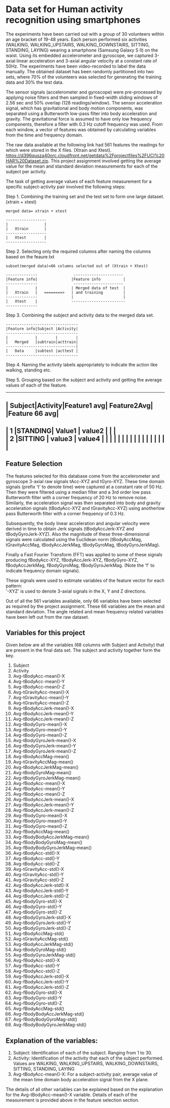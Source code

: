 
Data set for Human activity recognition using smartphones
==========================================================

The experiments have been carried out with a group of 30 volunteers within an age bracket of 19-48 years. Each person performed six activities 
(WALKING, WALKING_UPSTAIRS, WALKING_DOWNSTAIRS, SITTING, STANDING, LAYING) wearing a smartphone (Samsung Galaxy S II) on the waist. Using its embedded 
accelerometer and gyroscope, we captured 3-axial linear acceleration and 3-axial angular velocity at a constant rate of 50Hz. The experiments have been
video-recorded to label the data manually. The obtained dataset has been randomly partitioned into two sets, where 70% of the volunteers was selected
for generating the training data and 30% the test data. 

The sensor signals (accelerometer and gyroscope) were pre-processed by applying noise filters and then sampled in fixed-width sliding windows of 2.56 sec 
and 50% overlap (128 readings/window). The sensor acceleration signal, which has gravitational and body motion components, was separated using a Butterworth
low-pass filter into body acceleration and gravity. The gravitational force is assumed to have only low frequency components, therefore a filter with 0.3 Hz 
cutoff frequency was used. From each window, a vector of features was obtained by calculating variables from the time and frequency domain. 


The raw data available at the following link had 561 features the readings for which were stored in the X files. (Xtrain and Xtest).
https://d396qusza40orc.cloudfront.net/getdata%2Fprojectfiles%2FUCI%20HAR%20Dataset.zip.
This project assignment involved getting the average value for the mean and standard deviation measurements for each of the subject per activity.



The task of getting average values of each feature measurement for a specific subject-activity pair involved the following steps:

Step 1. Combining the training set and the test set to form one large dataset.(xtrain + xtest)


    merged data= xtrain + xtest

    ------------------
    |                |
    |   Xtrain       |
    ------------------
    |   Xtest        |
    ------------------


Step 2. Selecting only the required columns after naming the columns based on the feaure.txt



    subset(merged data)=66 columns selected out of (Xtrain + Xtest)

    --------------                ----------------------
    |Feature info|               |Feature info          |
    --------------                ----------------------
    |            |               | Merged data of test  |
    |   Xtrain   |   ========>   | and training         |
    --------------               |                      |    
    |   Xtest    |               ------------------------
    --------------


Step 3. Combining the subject and activity data to the merged data set.

    --------------------------------
    |Feature info|Subject |Activity|
    --------------------------------
    |            |        |        |
    |   Merged   |subtrain|acttrain|
    -------------------------------|
    |   Data     |subtest |acttest |
    --------------------------------

    

   
Step 4. Naming the activity labels appropriately to indicate the action like walking, standing etc.



Step 5. Grouping based on the subject and activity and getting the average values of each of the feature.


   ----------------------------------------------------------------
   | Subject|Activity|Feature1 avg| Feature2Avg|   |Feature 66 avg|
   ---------------------------------------------------------------
   | 1      |STANDING|   Value1   |    value2  |   |              |  
   | 2      |SITTING |   value3   |    value4  |   |              |
   |        |        |            |            |   |              |
   |        |        |            |            |   |              |
   ----------------------------------------------------------------



Feature Selection 
------------------

The features selected for this database come from the accelerometer and gyroscope 3-axial raw signals tAcc-XYZ and tGyro-XYZ. 
These time domain signals (prefix 't' to denote time) were captured at a constant rate of 50 Hz. 
Then they were filtered using a median filter and a 3rd order low pass Butterworth filter with a corner frequency of 20 Hz to remove noise. 
Similarly, the acceleration signal was then separated into body and gravity acceleration signals (tBodyAcc-XYZ and tGravityAcc-XYZ) using 
anotherlow pass Butterworth filter with a corner frequency of 0.3 Hz. 

Subsequently, the body linear acceleration and angular velocity were derived in time to obtain Jerk signals (tBodyAccJerk-XYZ and tBodyGyroJerk-XYZ).
Also the magnitude of these three-dimensional signals were calculated using the Euclidean norm (tBodyAccMag, tGravityAccMag, tBodyAccJerkMag, tBodyGyroMag, tBodyGyroJerkMag). 

Finally a Fast Fourier Transform (FFT) was applied to some of these signals producing fBodyAcc-XYZ, fBodyAccJerk-XYZ, fBodyGyro-XYZ, fBodyAccJerkMag,
 fBodyGyroMag, fBodyGyroJerkMag. (Note the 'f' to indicate frequency domain signals). 

These signals were used to estimate variables of the feature vector for each pattern:  
'-XYZ' is used to denote 3-axial signals in the X, Y and Z directions.

Out of all the 561 variables available, only 66 variables have been selected as required by the project assignment. These 66 variables are the mean and 
standard deviation. The angle related and mean frequency related variables have been left out from the raw dataset.

Variables for this project
--------------------------

Given below are all the variables (68 columns with Subject and Activity) that are present in the final data set. The subject and activity together form the key.


 1.    Subject
 2.    Activity 
 3.    Avg-tBodyAcc-mean()-X
 4.    Avg-tBodyAcc-mean()-Y 
 5.    Avg-tBodyAcc-mean()-Z 
 6.    Avg-tGravityAcc-mean()-X 
 7.    Avg-tGravityAcc-mean()-Y 
 8.    Avg-tGravityAcc-mean()-Z 
 9.    Avg-tBodyAccJerk-mean()-X 
 10.   Avg-tBodyAccJerk-mean()-Y 
 11.   Avg-tBodyAccJerk-mean()-Z 
 12.   Avg-tBodyGyro-mean()-X 
 13.   Avg-tBodyGyro-mean()-Y 
 14.   Avg-tBodyGyro-mean()-Z 
 15.   Avg-tBodyGyroJerk-mean()-X 
 16.   Avg-tBodyGyroJerk-mean()-Y 
 17.   Avg-tBodyGyroJerk-mean()-Z 
 18.   Avg-tBodyAccMag-mean() 
 19.   Avg-tGravityAccMag-mean() 
 20.   Avg-tBodyAccJerkMag-mean() 
 21.   Avg-tBodyGyroMag-mean() 
 22.   Avg-tBodyGyroJerkMag-mean() 
 23.   Avg-fBodyAcc-mean()-X 
 24.   Avg-fBodyAcc-mean()-Y 
 25.   Avg-fBodyAcc-mean()-Z 
 26.   Avg-fBodyAccJerk-mean()-X 
 27.   Avg-fBodyAccJerk-mean()-Y 
 28.   Avg-fBodyAccJerk-mean()-Z 
 29.   Avg-fBodyGyro-mean()-X 
 30.   Avg-fBodyGyro-mean()-Y 
 31.   Avg-fBodyGyro-mean()-Z 
 32.   Avg-fBodyAccMag-mean() 
 33.   Avg-fBodyBodyAccJerkMag-mean() 
 34.   Avg-fBodyBodyGyroMag-mean() 
 35.   Avg-fBodyBodyGyroJerkMag-mean() 
 36.   Avg-tBodyAcc-std()-X 
 37.   Avg-tBodyAcc-std()-Y 
 38.   Avg-tBodyAcc-std()-Z 
 39.   Avg-tGravityAcc-std()-X 
 40.   Avg-tGravityAcc-std()-Y 
 41.   Avg-tGravityAcc-std()-Z 
 42.   Avg-tBodyAccJerk-std()-X 
 43.   Avg-tBodyAccJerk-std()-Y 
 44.   Avg-tBodyAccJerk-std()-Z 
 45.   Avg-tBodyGyro-std()-X 
 46.   Avg-tBodyGyro-std()-Y 
 47.   Avg-tBodyGyro-std()-Z 
 48.   Avg-tBodyGyroJerk-std()-X 
 49.   Avg-tBodyGyroJerk-std()-Y 
 50.   Avg-tBodyGyroJerk-std()-Z 
 51.   Avg-tBodyAccMag-std() 
 52.   Avg-tGravityAccMag-std() 
 53.   Avg-tBodyAccJerkMag-std() 
 54.   Avg-tBodyGyroMag-std() 
 55.   Avg-tBodyGyroJerkMag-std() 
 56.   Avg-fBodyAcc-std()-X 
 57.   Avg-fBodyAcc-std()-Y 
 58.   Avg-fBodyAcc-std()-Z 
 59.   Avg-fBodyAccJerk-std()-X 
 60.   Avg-fBodyAccJerk-std()-Y 
 61.   Avg-fBodyAccJerk-std()-Z 
 62.   Avg-fBodyGyro-std()-X 
 63.   Avg-fBodyGyro-std()-Y 
 64.   Avg-fBodyGyro-std()-Z 
 65.   Avg-fBodyAccMag-std() 
 66.   Avg-fBodyBodyAccJerkMag-std() 
 67.   Avg-fBodyBodyGyroMag-std() 
 68.   Avg-fBodyBodyGyroJerkMag-std() 

Explanation of the variables:
-----------------------------

1. Subject: Identification of each of the subject. Ranging from 1 to 30.
2. Activity: Identification of the activity that each of the subject performed. Values are WALKING, WALKING_UPSTAIRS, WALKING_DOWNSTAIRS, SITTING, STANDING, LAYING
3. Avg-tBodyAcc-mean()-X: For a subject-activity pair, average value of the mean time domain body acceleration signal from the X plane.

The details of all other variables can be explained based on the explanation for the Avg-tBodyAcc-mean()-X variable. Details of each of the measurement is
 provided above in the feature selection section. 
 
